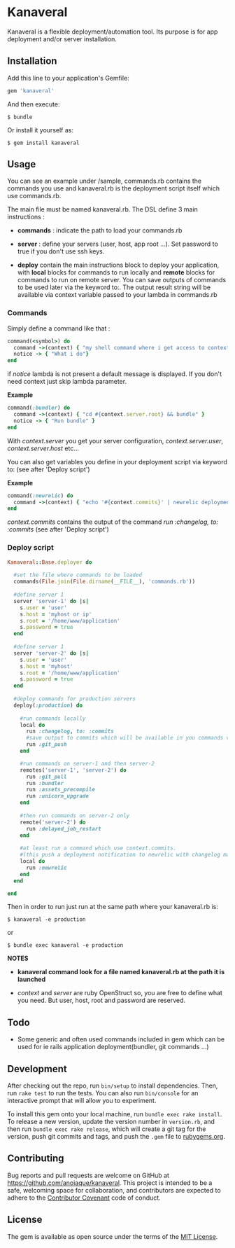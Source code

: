 # Kanaveral

Kanaveral is a flexible deployment/automation tool.
Its purpose is for app deployment and/or server installation.

## Installation

Add this line to your application's Gemfile:

```ruby
gem 'kanaveral'
```

And then execute:

    $ bundle

Or install it yourself as:

    $ gem install kanaveral

## Usage

You can see an example under /sample, commands.rb contains the commands you use and kanaveral.rb is 
the deployment script itself which use commands.rb.

The main file must be named kanaveral.rb.
The DSL define 3 main instructions :

- **commands** : indicate the path to load your commands.rb

- **server** : define your servers (user, host, app root ...). Set password to true if you don't use ssh keys.

- **deploy** contain the main instructions block to deploy your application, with **local** blocks for commands to 
run locally and **remote** blocks for commands to run on remote server. You can save outputs of commands to be
used later via the keyword to:. The output result string will be available via context variable passed to
your lambda in commands.rb


### Commands

Simply define a command like that :

```ruby
command(<symbol>) do
  command ->(context) { "my shell command where i get access to context" }
  notice -> { "What i do"}
end
```
if *notice* lambda is not present a default message is displayed. If you don't need
context just skip lambda parameter.

**Example**

```ruby
command(:bundler) do
  command ->(context) { "cd #{context.server.root} && bundle" }
  notice -> { "Run bundle" }
end
```


With *context.server* you get your server configuration, *context.server.user*, *context.server.host* etc...

You can also get variables you define in your deployment script via keyword to: (see after 'Deploy script')

**Example**

```ruby
command(:newrelic) do
  command ->(context) { "echo '#{context.commits}' | newrelic deployments -c" }
end
```

*context.commits* contains the output of the command *run :changelog, to: :commits* (see after 'Deploy script') 

### Deploy script
```ruby
Kanaveral::Base.deployer do
  
  #set the file where commands to be loaded
  commands(File.join(File.dirname(__FILE__), 'commands.rb')) 
  
  #define server 1
  server 'server-1' do |s| 
    s.user = 'user'
    s.host = 'myhost or ip'
    s.root = '/home/www/application'
    s.password = true
  end
  
  #define server 1
  server 'server-2' do |s|
    s.user = 'user'
    s.host = 'myhost'
    s.root = '/home/www/application'
    s.password = true
  end
   
  #deploy commands for production servers  
  deploy(:production) do
    
    #run commands locally
    local do
      run :changelog, to: :commits 
      #save output to commits which will be available in you commands via context.commits
      run :git_push
    end

	#run commands on server-1 and then server-2
    remotes('server-1', 'server-2') do
      run :git_pull
      run :bundler
      run :assets_precompile
      run :unicorn_upgrade
    end
	
	#then run commands on server-2 only
    remote('server-2') do
      run :delayed_job_restart
    end
    
    #at least run a command which use context.commits.
    #(this push a deployment notification to newrelic with changelog made from commits)
    local do
      run :newrelic
    end 
  end

end

```

Then in order to run just run at the same path where your kanaveral.rb is: 

	$ kanaveral -e production
or 

	$ bundle exec kanaveral -e production


**NOTES**

- **kanaveral command look for a file named kanaveral.rb at the path it is launched**

- *context* and *server* are ruby OpenStruct so, you are free to define what you need. But user, host, root and
password are reserved.

## Todo

- Some generic and often used commands included in gem which can be used for ie rails application deployment(bundler, git commands ...)

## Development

After checking out the repo, run `bin/setup` to install dependencies. Then, run `rake test` to run the tests. You can also run `bin/console` for an interactive prompt that will allow you to experiment.

To install this gem onto your local machine, run `bundle exec rake install`. To release a new version, update the version number in `version.rb`, and then run `bundle exec rake release`, which will create a git tag for the version, push git commits and tags, and push the `.gem` file to [rubygems.org](https://rubygems.org).

## Contributing

Bug reports and pull requests are welcome on GitHub at https://github.com/anoiaque/kanaveral. This project is intended to be a safe, welcoming space for collaboration, and contributors are expected to adhere to the [Contributor Covenant](contributor-covenant.org) code of conduct.


## License

The gem is available as open source under the terms of the [MIT License](http://opensource.org/licenses/MIT).

